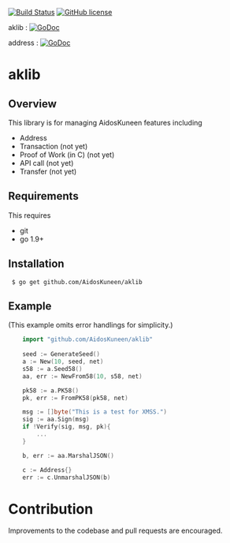 [![Build Status](https://travis-ci.org/AidosKuneen/aklib.svg?branch=master)](https://travis-ci.org/AidosKuneen/aklib)
[![GitHub license](https://img.shields.io/badge/license-MIT-blue.svg)](https://raw.githubusercontent.com/AidosKuneen/aklib/LICENSE)

aklib : [![GoDoc](https://godoc.org/github.com/AidosKuneen/aklib?status.svg)](https://godoc.org/github.com/AidosKuneen/aklib)

address : [![GoDoc](https://godoc.org/github.com/AidosKuneen/aklib/address?status.svg)](https://godoc.org/github.com/AidosKuneen/aklib/address)


# aklib 

## Overview

This  library is for managing AidosKuneen features including

* Address
* Transaction  (not yet)
* Proof of Work (in C) (not yet)
* API call (not yet)
* Transfer (not yet)

## Requirements

This requires

* git
* go 1.9+


## Installation

     $ go get github.com/AidosKuneen/aklib


## Example
(This example omits error handlings for simplicity.)

```go
	import "github.com/AidosKuneen/aklib"
	
	seed := GenerateSeed()
	a := New(10, seed, net)
	s58 := a.Seed58()
	aa, err := NewFrom58(10, s58, net)

	pk58 := a.PK58()
	pk, err := FromPK58(pk58, net)

	msg := []byte("This is a test for XMSS.")
	sig := aa.Sign(msg)	
	if !Verify(sig, msg, pk){
		...
	}

	b, err := aa.MarshalJSON()

	c := Address{}
	err := c.UnmarshalJSON(b)
```


# Contribution
Improvements to the codebase and pull requests are encouraged.


